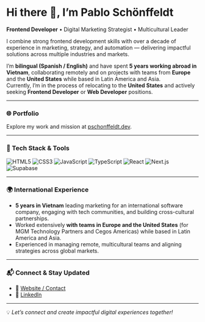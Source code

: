 # Hi there 👋, I’m Pablo Schönffeldt

**Frontend Developer** • Digital Marketing Strategist • Multicultural Leader

I combine strong frontend development skills with over a decade of experience in marketing, strategy, and automation — delivering impactful solutions across multiple industries and markets.

I’m **bilingual (Spanish / English)** and have spent **5 years working abroad in Vietnam**, collaborating remotely and on projects with teams from **Europe** and the **United States** while based in Latin America and Asia.  
Currently, I’m in the process of relocating to the **United States** and actively seeking **Frontend Developer** or **Web Developer** positions.

---

### 🌐 Portfolio
Explore my work and mission at [pschonffeldt.dev](https://pschonffeldt.dev).

---

### 🚀 Tech Stack & Tools

![HTML5](https://img.shields.io/badge/HTML5-E34F26?style=for-the-badge&logo=html5&logoColor=white)
![CSS3](https://img.shields.io/badge/CSS3-1572B6?style=for-the-badge&logo=css3&logoColor=white)
![JavaScript](https://img.shields.io/badge/JavaScript-F7DF1E?style=for-the-badge&logo=javascript&logoColor=000)
![TypeScript](https://img.shields.io/badge/TypeScript-3178C6?style=for-the-badge&logo=typescript&logoColor=white)
![React](https://img.shields.io/badge/React-20232A?style=for-the-badge&logo=react&logoColor=61DAFB)
![Next.js](https://img.shields.io/badge/Next.js-000000?style=for-the-badge&logo=nextdotjs&logoColor=white)
![Supabase](https://img.shields.io/badge/Supabase-000000?style=for-the-badge&logo=supabase&logoColor=3ECF8E)

---

### 🌍 International Experience

- **5 years in Vietnam** leading marketing for an international software company, engaging with tech communities, and building cross-cultural partnerships.  
- Worked extensively **with teams in Europe and the United States** (for MGM Technology Partners and Cegos Americas) while based in Latin America and Asia.  
- Experienced in managing remote, multicultural teams and aligning strategies across global markets.

---

### 📬 Connect & Stay Updated

- 📨 [Website / Contact](https://pschonffeldt.dev)  
- 💼 [LinkedIn](https://www.linkedin.com/in/pablo-schonffeldt-guilisasti/)

---

💡 *Let’s connect and create impactful digital experiences together!*
